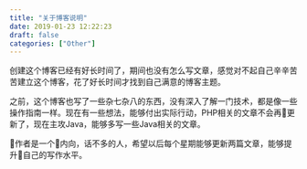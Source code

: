 ```yaml
---
title: "关于博客说明"
date: 2019-01-23 12:22:23
draft: false
categories: ["Other"]
---
```


创建这个博客已经有好长时间了，期间也没有怎么写文章，感觉对不起自己辛辛苦苦建立这个博客，花了好长时间才找到自己满意的博客主题。

之前，这个博客也写了一些杂七杂八的东西，没有深入了解一门技术，都是像一些操作指南一样。现在有一些想法，能够付出实际行动，PHP相关的文章不会再更新了，现在主攻Java，能够多写一些Java相关的文章。

作者是一个内向，话不多的人，希望以后每个星期能够更新两篇文章，能够提升自己的写作水平。